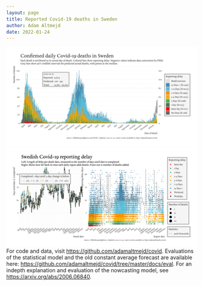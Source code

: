 ```yaml
---
layout: page
title: Reported Covid-19 deaths in Sweden
author: Adam Altmejd
date: 2022-01-24
---
```


![Graph of Swedish Covid-19 deaths with reporting delay.](deaths_lag_sweden_2022-01-24.png "Swedish Covid-19 deaths.")
![Graph of Swedish Covid-19 reporting delay in daily deaths.](lag_trend_sweden_2022-01-24.png "Trend in Swedish Covid-19 mortality reporting delay.")
For code and data, visit <https://github.com/adamaltmejd/covid>.
Evaluations of the statistical model and the old constant average forecast are available here: <https://github.com/adamaltmejd/covid/tree/master/docs/eval>.
For an indepth explanation and evaluation of the nowcasting model, see <https://arxiv.org/abs/2006.06840>.
